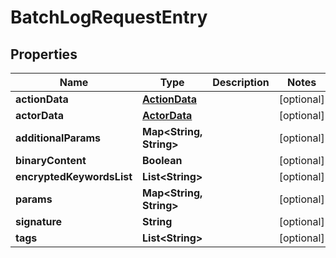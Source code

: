 
# BatchLogRequestEntry

## Properties
Name | Type | Description | Notes
------------ | ------------- | ------------- | -------------
**actionData** | [**ActionData**](ActionData.md) |  |  [optional]
**actorData** | [**ActorData**](ActorData.md) |  |  [optional]
**additionalParams** | **Map&lt;String, String&gt;** |  |  [optional]
**binaryContent** | **Boolean** |  |  [optional]
**encryptedKeywordsList** | **List&lt;String&gt;** |  |  [optional]
**params** | **Map&lt;String, String&gt;** |  |  [optional]
**signature** | **String** |  |  [optional]
**tags** | **List&lt;String&gt;** |  |  [optional]



